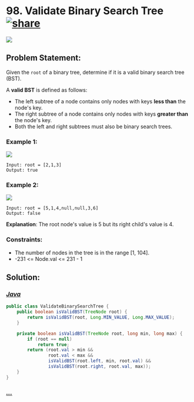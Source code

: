 # 98. Validate Binary Search Tree [![share]](https://leetcode.com/problems/validate-binary-search-tree/)

![][medium]

## Problem Statement:

Given the `root` of a binary tree, determine if it is a valid binary search tree (BST).

A **valid BST** is defined as follows:

- The left subtree of a node contains only nodes with keys **less than** the node's key.
- The right subtree of a node contains only nodes with keys **greater than** the node's key.
- Both the left and right subtrees must also be binary search trees.

### Example 1:

![](https://assets.leetcode.com/uploads/2020/12/01/tree1.jpg)

```
Input: root = [2,1,3]
Output: true
```

### Example 2:

![](https://assets.leetcode.com/uploads/2020/12/01/tree2.jpg)

```
Input: root = [5,1,4,null,null,3,6]
Output: false
```

**Explanation**: The root node's value is 5 but its right child's value is 4.

### Constraints:

- The number of nodes in the tree is in the range [1, 104].
- -231 <= Node.val <= 231 - 1

## Solution:

### [_Java_](#)

```java
public class ValidateBinarySearchTree {
    public boolean isValidBST(TreeNode root) {
        return isValidBST(root, Long.MIN_VALUE, Long.MAX_VALUE);
    }

    private boolean isValidBST(TreeNode root, long min, long max) {
        if (root == null)
            return true;
        return (root.val > min &&
                root.val < max &&
                isValidBST(root.left, min, root.val) &&
                isValidBST(root.right, root.val, max));
    }
}
```

### [_..._](#)

```

```

<!----------------------------------{ link }--------------------------------->

[share]: https://img.icons8.com/external-anggara-blue-anggara-putra/20/000000/external-share-user-interface-basic-anggara-blue-anggara-putra-2.png
[medium]: https://img.shields.io/badge/Difficulty-Medium-yellow.svg
